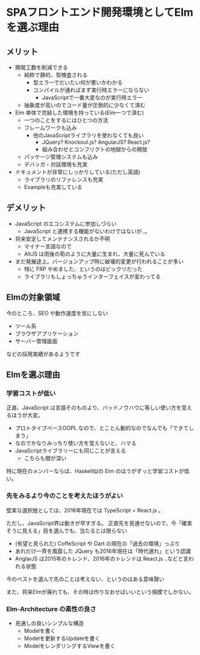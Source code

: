 # SPAフロントエンド開発環境としてElmを選ぶ理由

## メリット

* 開発工数を削減できる
  * 純粋で静的、型検査される
    * 型エラーでだいたい何が悪いかわかる
    * コンパイルが通ればまず実行時エラーにならない
      * JavaScriptで一番大変なのが実行時エラー
  * 抽象度が高いのでコード量が圧倒的に少なくて済む
* Elm 単体で完結した環境を持っている(Elm一つで済む)
  * 一つのことをするにはひとつの方法
  * フレームワークも込み
    * 他のJavaScriptライブラリを使わなくても良い
      * JQuery? Knockout.js? AngularJS? React.js?
      * 組み合わせとコンフリクトの地獄からの開放
  * パッケージ管理システムも込み
  * デバッガ・対話環境も充実
* ドキュメントが非常にしっかりしている(ただし英語)
  * ライブラリのリファレンスも充実
  * Exampleも充実している
  
## デメリット

* JavaScript のエコシステムに参加しづらい
  * JavaScript と連携する機能がないわけではないが..。
* 将来安定してメンテナンスされるか不明
  * マイナー言語なので
  * AltJS は雨後の筍のように大量に生まれ、大量に死んでいる
* まだ発展途上。バージョンアップ時に破壊的変更が行われることが多い
  * 特に FRP やめました、というのはビックリだった
  * ライブラリもしょっちゅうインターフェイスが変わってる

## Elmの対象領域

今のところ、SEO や動作速度を気にしない

* ツール系
* ブラウザアプリケーション
* サーバー管理画面 

などの採用実績があるようです

## Elmを選ぶ理由

### 学習コストが低い
 
正直、JavaScript は言語そのものより、バッドノウハウに等しい使い方を覚えるほうが大変。

* プロトタイプベースOOPL なので、とことん動的なのでなんでも「できてしまう」
* なのでかなりみっちり使い方を覚えないと、ハマる
* JavaScriptライブラリーにも同じことが言える
  * こちらも闇が深い

特に現在のメンバーならば、Haskell似の Elm のほうがずっと学習コストが低い。


### 先をみるより今のことを考えたほうがよい

堅実な選択肢としては、2016年現在では TypeScript + React.js 。

ただし、JavaScript界は動きが早すぎる。
正直先を見通せないので、今「確実そうに見える」目を選んでも、当たるとは限らない

* (有望と見られた) CoffeScript や Dart の現在の「過去の環境」っぷり
* あれだけ一斉を風靡した JQuery も2016年現在は「時代遅れ」という認識
* AnglarJS は2015年のトレンド、2016年のトレンドは React.js ..などと言われる状態

今のベストを選んで先のことは考えない、というのはある意味賢い

また、将来Elmが廃れても、その時は作りなおせばいいという規模でしかない。

### Elm-Architecture の素性の良さ
 
* 見通しの良いシンプルな構造
  * Modelを書く
  * Modelを更新するUpdateを書く
  * ModelをレンダリングするViewを書く

